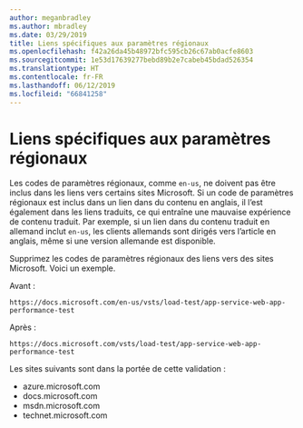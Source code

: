 ```yaml
---
author: meganbradley
ms.author: mbradley
ms.date: 03/29/2019
title: Liens spécifiques aux paramètres régionaux
ms.openlocfilehash: f42a26da45b48972bfc595cb26c67ab0acfe8603
ms.sourcegitcommit: 1e53d17639277bebd89b2e7cabeb45bdad526354
ms.translationtype: HT
ms.contentlocale: fr-FR
ms.lasthandoff: 06/12/2019
ms.locfileid: "66841258"
---
```

# <a name="locale-specific-links"></a>Liens spécifiques aux paramètres régionaux

Les codes de paramètres régionaux, comme `en-us`, ne doivent pas être inclus dans les liens vers certains sites Microsoft. Si un code de paramètres régionaux est inclus dans un lien dans du contenu en anglais, il l’est également dans les liens traduits, ce qui entraîne une mauvaise expérience de contenu traduit. Par exemple, si un lien dans du contenu traduit en allemand inclut `en-us`, les clients allemands sont dirigés vers l’article en anglais, même si une version allemande est disponible.

Supprimez les codes de paramètres régionaux des liens vers des sites Microsoft. Voici un exemple.

Avant :

`https://docs.microsoft.com/en-us/vsts/load-test/app-service-web-app-performance-test`

Après :

`https://docs.microsoft.com/vsts/load-test/app-service-web-app-performance-test`

Les sites suivants sont dans la portée de cette validation :

- azure.microsoft.com
- docs.microsoft.com
- msdn.microsoft.com
- technet.microsoft.com